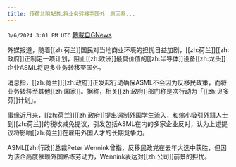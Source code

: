 ```yaml
---
title: 传荷兰阻ASML将业务转移至国外　原因系...
---
```

`3/6/2024 3:01 PM UTC` [轉載自GNews](https://gnews.org/articles/2371063)

外媒报道，随着[[zh:荷兰]]国民对当地商业环境的担忧日益加剧，[[zh:荷兰]][[zh:政府]]正制定一项计划，阻止[[zh:欧洲]]最具价值的[[zh:半导体]]设备[[zh:龙头]]企业ASML将更多业务转移至国外。

消息指，[[zh:荷兰]][[zh:政府]]正发起行动确保ASML不会因为反移民政策，而将业务转移至其他[[zh:国家]]。据称，相关[[zh:政府]]部门称是次行动为「[[zh:贝多芬]]计划」。

事缘近月来，[[zh:荷兰]][[zh:政府]]提出遏制外国学生流入，和缩小吸引外籍人士到[[zh:荷兰]]的税收减免提议，引发包括ASML在内的多家企业反对，认为上述提议将影响[[zh:荷兰]]在雇用外国人才的长期竞争力。

ASML[[zh:行政]]总裁Peter Wennink曾指，反移民政党在去年大选中获胜，但因为该企高度依赖外国熟练劳动力，Wennink表达对[[zh:公司]]前景的担忧。

